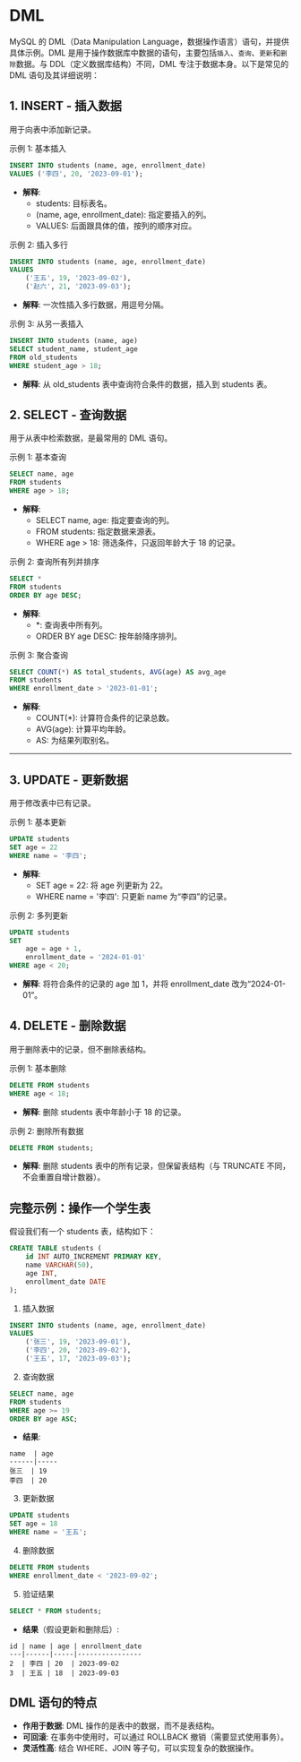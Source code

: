 # DML

MySQL 的 DML（Data Manipulation Language，数据操作语言）语句，并提供具体示例。DML 是用于操作数据库中数据的语句，主要包括`插入`、`查询`、`更新`和`删除`数据。与 DDL（定义数据库结构）不同，DML 专注于数据本身。以下是常见的 DML 语句及其详细说明：

## **1. INSERT - 插入数据**

用于向表中添加新记录。

示例 1: 基本插入

```sql
INSERT INTO students (name, age, enrollment_date)
VALUES ('李四', 20, '2023-09-01');
```

- **解释**:
  - students: 目标表名。
  - (name, age, enrollment_date): 指定要插入的列。
  - VALUES: 后面跟具体的值，按列的顺序对应。

示例 2: 插入多行

```sql
INSERT INTO students (name, age, enrollment_date)
VALUES
    ('王五', 19, '2023-09-02'),
    ('赵六', 21, '2023-09-03');
```

- **解释**: 一次性插入多行数据，用逗号分隔。

示例 3: 从另一表插入

```sql
INSERT INTO students (name, age)
SELECT student_name, student_age
FROM old_students
WHERE student_age > 18;
```

- **解释**: 从 old_students 表中查询符合条件的数据，插入到 students 表。

## **2. SELECT - 查询数据**

用于从表中检索数据，是最常用的 DML 语句。

示例 1: 基本查询

```sql
SELECT name, age
FROM students
WHERE age > 18;
```

- **解释**:
  - SELECT name, age: 指定要查询的列。
  - FROM students: 指定数据来源表。
  - WHERE age > 18: 筛选条件，只返回年龄大于 18 的记录。

示例 2: 查询所有列并排序

```sql
SELECT *
FROM students
ORDER BY age DESC;
```

- **解释**:
  - \*: 查询表中所有列。
  - ORDER BY age DESC: 按年龄降序排列。

示例 3: 聚合查询

```sql
SELECT COUNT(*) AS total_students, AVG(age) AS avg_age
FROM students
WHERE enrollment_date > '2023-01-01';
```

- **解释**:
  - COUNT(\*): 计算符合条件的记录总数。
  - AVG(age): 计算平均年龄。
  - AS: 为结果列取别名。

---

## **3. UPDATE - 更新数据**

用于修改表中已有记录。

示例 1: 基本更新

```sql
UPDATE students
SET age = 22
WHERE name = '李四';
```

- **解释**:
  - SET age = 22: 将 age 列更新为 22。
  - WHERE name = '李四': 只更新 name 为“李四”的记录。

示例 2: 多列更新

```sql
UPDATE students
SET
    age = age + 1,
    enrollment_date = '2024-01-01'
WHERE age < 20;
```

- **解释**: 将符合条件的记录的 age 加 1，并将 enrollment_date 改为“2024-01-01”。

## **4. DELETE - 删除数据**

用于删除表中的记录，但不删除表结构。

示例 1: 基本删除

```sql
DELETE FROM students
WHERE age < 18;
```

- **解释**: 删除 students 表中年龄小于 18 的记录。

示例 2: 删除所有数据

```sql
DELETE FROM students;
```

- **解释**: 删除 students 表中的所有记录，但保留表结构（与 TRUNCATE 不同，不会重置自增计数器）。

## 完整示例：操作一个学生表

假设我们有一个 students 表，结构如下：

```sql
CREATE TABLE students (
    id INT AUTO_INCREMENT PRIMARY KEY,
    name VARCHAR(50),
    age INT,
    enrollment_date DATE
);
```

1. 插入数据

```sql
INSERT INTO students (name, age, enrollment_date)
VALUES
    ('张三', 19, '2023-09-01'),
    ('李四', 20, '2023-09-02'),
    ('王五', 17, '2023-09-03');
```

2. 查询数据

```sql
SELECT name, age
FROM students
WHERE age >= 19
ORDER BY age ASC;
```

- **结果**:

```text
name  | age
------|-----
张三  | 19
李四  | 20
```

3. 更新数据

```sql
UPDATE students
SET age = 18
WHERE name = '王五';
```

4. 删除数据

```sql
DELETE FROM students
WHERE enrollment_date < '2023-09-02';
```

5. 验证结果

```sql
SELECT * FROM students;
```

- **结果**（假设更新和删除后）:

```text
id | name | age | enrollment_date
---|------|-----|----------------
2  | 李四 | 20  | 2023-09-02
3  | 王五 | 18  | 2023-09-03
```

## DML 语句的特点

- **作用于数据**: DML 操作的是表中的数据，而不是表结构。
- **可回滚**: 在事务中使用时，可以通过 ROLLBACK 撤销（需要显式使用事务）。
- **灵活性高**: 结合 WHERE、JOIN 等子句，可以实现复杂的数据操作。
